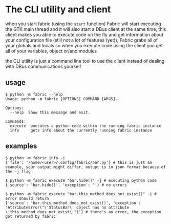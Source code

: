 # The CLI utility and client
when you start fabric (using the `start` function) Fabric will start executing the GTK main thread and it will also start a DBus client at the same time, this client makes you able to execute code on the fly and get information about your configuration file (still not a lot of features (yet)), Fabric grabs all of your globals and locals so when you execute code using the client you get all of your variables, object or/and modules

the CLI utility is just a command line tool to use the client instead of dealing with DBus communications yourself

## usage
```
$ python -m fabric --help
Usage: python -m fabric [OPTIONS] COMMAND [ARGS]...

Options:
  --help  Show this message and exit.

Commands:
  execute  executes a python code within the running fabric instance
  info     gets info about the currently running fabric instance
```
## examples

```
$ python -m fabric info -j
{'file': '/home/<user>/.config/fabric/bar.py'} # this is just an example, your output might differ, outupt is in json format because of the -j flag
```

```
$ python -m fabric execute "bar.hide()" -j # executing python code
{'source': 'bar.hide()', 'exception': ''} # no errors
```

```
$ python -m fabric execute "bar.this_method_does_not_exist()" -j # error should return
{'source': 'bar.this_method_does_not_exist()', 'exception': 'AttributeError("\'StatusBar\' object has no attribute \'this_method_does_not_exist\'")'} # there's an error, the exception got returned by fabric
```
